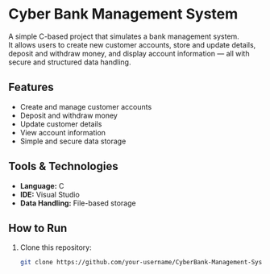 # Cyber Bank Management System  

A simple C-based project that simulates a bank management system.  
It allows users to create new customer accounts, store and update details, deposit and withdraw money, and display account information — all with secure and structured data handling.

## Features
- Create and manage customer accounts  
- Deposit and withdraw money  
- Update customer details  
- View account information  
- Simple and secure data storage  

## Tools & Technologies
- **Language:** C  
- **IDE:** Visual Studio  
- **Data Handling:** File-based storage  

## How to Run
1. Clone this repository:
   ```bash
   git clone https://github.com/your-username/CyberBank-Management-System.git
